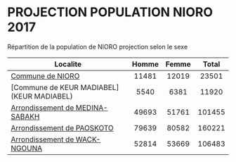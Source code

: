 # PROJECTION POPULATION NIORO 2017
	
Répartition de la population de NIORO projection selon le sexe
	
| Localite  | Homme | Femme | Total |
| --------- |:-----:|:-----:|:-----:|
| [Commune de NIORO](NIORO) | 11481 | 12019 | 23501 |
| [Commune de KEUR MADIABEL](KEUR MADIABEL) | 5540 | 6381 | 11920 |
| [Arrondissement de MEDINA-SABAKH](MEDINA-SABAKH) | 49693 | 51761 | 101455 |
| [Arrondissement de PAOSKOTO](PAOSKOTO) | 79639 | 80582 | 160221 |
| [Arrondissement de WACK-NGOUNA](WACK-NGOUNA) | 52814 | 53669 | 106483 |
